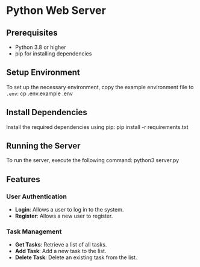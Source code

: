 # Python Web Server

## Prerequisites

- Python 3.8 or higher
- pip for installing dependencies


## Setup Environment

To set up the necessary environment, copy the example environment file to `.env`:
cp .env.example .env


## Install Dependencies

Install the required dependencies using pip:
pip install -r requirements.txt

## Running the Server

To run the server, execute the following command:
python3 server.py


## Features

### User Authentication

- **Login**: Allows a user to log in to the system.
- **Register**: Allows a new user to register.

### Task Management

- **Get Tasks**: Retrieve a list of all tasks.
- **Add Task**: Add a new task to the list.
- **Delete Task**: Delete an existing task from the list.
